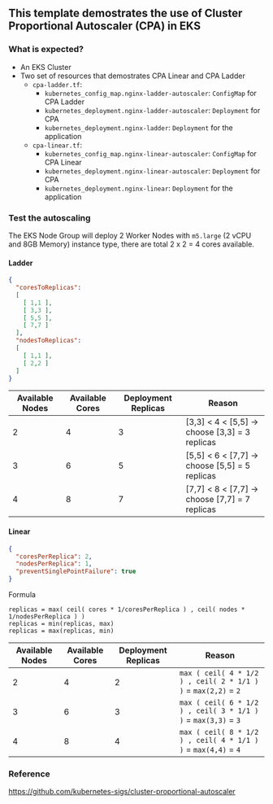 ## This template demostrates the use of Cluster Proportional Autoscaler (CPA) in EKS

### What is expected?
- An EKS Cluster
- Two set of resources that demostrates CPA Linear and CPA Ladder 
  - `cpa-ladder.tf`: 
    - `kubernetes_config_map.nginx-ladder-autoscaler`: `ConfigMap` for CPA Ladder
    - `kubernetes_deployment.nginx-ladder-autoscaler`: `Deployment` for CPA
    - `kubernetes_deployment.nginx-ladder`: `Deployment` for the application
  - `cpa-linear.tf`: 
    - `kubernetes_config_map.nginx-linear-autoscaler`: `ConfigMap` for CPA Linear
    - `kubernetes_deployment.nginx-linear-autoscaler`: `Deployment` for CPA
    - `kubernetes_deployment.nginx-linear`: `Deployment` for the application
  
### Test the autoscaling
The EKS Node Group will deploy 2 Worker Nodes with `m5.large` (2 vCPU and 8GB Memory) instance type, there are total 2 x 2 = 4 cores available.

#### Ladder
```json
{
  "coresToReplicas":
  [
    [ 1,1 ],
    [ 3,3 ],
    [ 5,5 ],
    [ 7,7 ]
  ],
  "nodesToReplicas":
  [
    [ 1,1 ],
    [ 2,2 ]
  ]
}

```
| Available Nodes |  Available Cores | Deployment Replicas | Reason |
|-----------------|------------------|---------------------| -------|
| 2               | 4                | 3                   | [3,3] < 4 < [5,5] -> choose [3,3] = 3 replicas |
| 3               | 6                | 5                   | [5,5] < 6 < [7,7] -> choose [5,5] = 5 replicas |
| 4               | 8                | 7                   | [7,7] < 8 < [7,7] -> choose [7,7] = 7 replicas |

#### Linear
```json
{
  "coresPerReplica": 2,
  "nodesPerReplica": 1,
  "preventSinglePointFailure": true
}
```

Formula
```
replicas = max( ceil( cores * 1/coresPerReplica ) , ceil( nodes * 1/nodesPerReplica ) )
replicas = min(replicas, max)
replicas = max(replicas, min)

```
| Available Nodes |  Available Cores | Deployment Replicas | Reason |
|-----------------|------------------|---------------------| -------| 
| 2               | 4                | 2                   | `max ( ceil( 4 * 1/2 ) , ceil( 2 * 1/1 ) )` = `max(2,2)` = `2` | 
| 3               | 6                | 3                   | `max ( ceil( 6 * 1/2 ) , ceil( 3 * 1/1 ) )` = `max(3,3)` = `3` |
| 4               | 8                | 4                   | `max ( ceil( 8 * 1/2 ) , ceil( 4 * 1/1 ) )` = `max(4,4)` = `4` |

### Reference
https://github.com/kubernetes-sigs/cluster-proportional-autoscaler